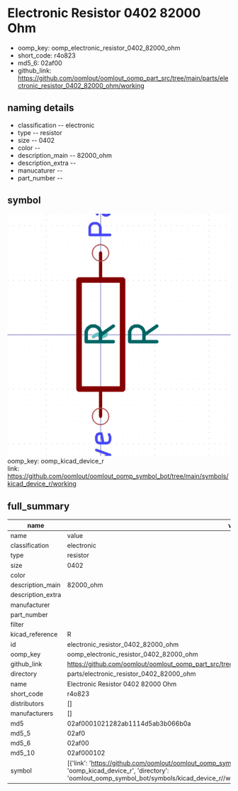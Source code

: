 # Electronic Resistor 0402 82000 Ohm

  
* oomp_key: oomp_electronic_resistor_0402_82000_ohm 
* short_code: r4o823
* md5_6: 02af00  
* github_link: https://github.com/oomlout/oomlout_oomp_part_src/tree/main/parts/electronic_resistor_0402_82000_ohm/working  
## naming details
* classification -- electronic
* type -- resistor
* size -- 0402
* color -- 
* description_main -- 82000_ohm
* description_extra -- 
* manucaturer -- 
* part_number -- 



## symbol

![](symbol/0/working/working_600.png)  
oomp_key: oomp_kicad_device_r  
link: https://github.com/oomlout/oomlout_oomp_symbol_bot/tree/main/symbols/kicad_device_r/working  


## full_summary
| name | value | 
| --- | --- | 
| name | value | 
| classification | electronic | 
| type | resistor | 
| size | 0402 | 
| color |  | 
| description_main | 82000_ohm | 
| description_extra |  | 
| manufacturer |  | 
| part_number |  | 
| filter |  | 
| kicad_reference | R | 
| id | electronic_resistor_0402_82000_ohm | 
| oomp_key | oomp_electronic_resistor_0402_82000_ohm | 
| github_link | https://github.com/oomlout/oomlout_oomp_part_src/tree/main/parts/electronic_resistor_0402_82000_ohm/working | 
| directory | parts/electronic_resistor_0402_82000_ohm | 
| name | Electronic Resistor 0402 82000 Ohm | 
| short_code | r4o823 | 
| distributors | [] | 
| manufacturers | [] | 
| md5 | 02af0001021282ab1114d5ab3b066b0a | 
| md5_5 | 02af0 | 
| md5_6 | 02af00 | 
| md5_10 | 02af000102 | 
| symbol | [{'link': 'https://github.com/oomlout/oomlout_oomp_symbol_bot/tree/main/symbols/kicad_device_r', 'oomp_key': 'oomp_kicad_device_r', 'directory': 'oomlout_oomp_symbol_bot/symbols/kicad_device_r//working/working.kicad_sym'}] | 
